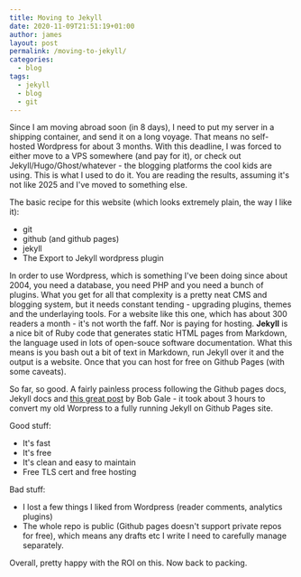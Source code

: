 ```yaml
---
title: Moving to Jekyll
date: 2020-11-09T21:51:19+01:00
author: james
layout: post
permalink: /moving-to-jekyll/
categories:
  - blog
tags:
  - jekyll
  - blog
  - git
---
```



Since I am moving abroad soon (in 8 days), I need to put my server in a shipping container, and send it on a long voyage. That means no self-hosted Wordpress for about 3 months. With this deadline, I was forced to either move to a VPS somewhere (and pay for it), or check out Jekyll/Hugo/Ghost/whatever - the blogging platforms the cool kids are using. This is what I used to do it. You are reading the results, assuming it's not like 2025 and I've moved to something else.
<!--end_excerpt-->
The basic recipe for this website (which looks extremely plain, the way I like it):
- git
- github (and github pages)
- jekyll
- The Export to Jekyll wordpress plugin

In order to use Wordpress, which is something I've been doing since about 2004, you need a database, you need PHP and you need a bunch of plugins. What you get for all that complexity is a pretty neat CMS and blogging system, but it needs constant tending - upgrading plugins, themes and the underlaying tools. For a website like this one, which has about 300 readers a month - it's not worth the faff. Nor is paying for hosting. **Jekyll** is a nice bit of Ruby code that generates static HTML pages from Markdown, the language used in lots of open-souce software documentation. What this means is you bash out a bit of text in Markdown, run Jekyll over it and the output is a website. Once that you can host for free on Github Pages (with some caveats).

So far, so good. A fairly painless process following the Github pages docs, Jekyll docs and [this great post](https://www.bawbgale.com/from-wordpress-to-jekyll/) by Bob Gale - it took about 3 hours to convert my old Worpress to a fully running Jekyll on Github Pages site.

Good stuff:
- It's fast
- It's free
- It's clean and easy to maintain
- Free TLS cert and free hosting

Bad stuff:
- I lost a few things I liked from Wordpress (reader comments, analytics plugins)
- The whole repo is public (Github pages doesn't support private repos for free), which means any drafts etc I write I need to carefully manage separately.

Overall, pretty happy with the ROI on this. Now back to packing. 
